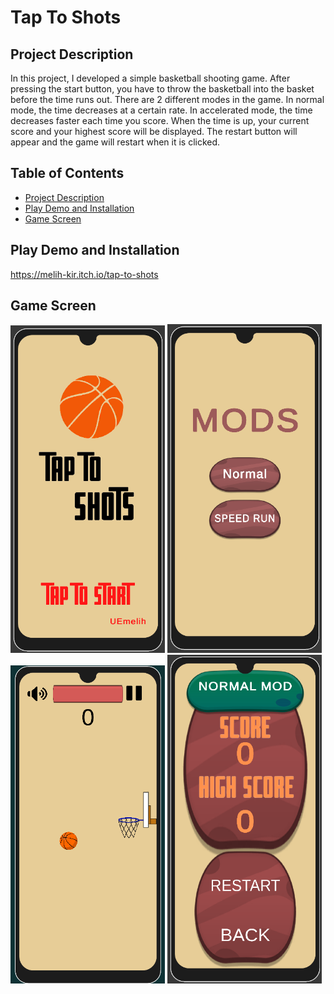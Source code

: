 
# Tap To Shots

## Project Description
In this project, I developed a simple basketball shooting game. After pressing the start button, you have to throw the basketball into the basket before the time runs out. There are 2 different modes in the game. In normal mode, the time decreases at a certain rate. In accelerated mode, the time decreases faster each time you score. When the time is up, your current score and your highest score will be displayed. The restart button will appear and the game will restart when it is clicked.

## Table of Contents

- [Project Description](#Project-Description)
- [Play Demo and Installation](#Live-Demo-and-Installation)
- [Game Screen](#Game-Screen)


## Play Demo and Installation
https://melih-kir.itch.io/tap-to-shots

## Game Screen


<img src="./TapToShot/ReadmeAssets/start.png.png" alt="racegif" width="49%"/>

<img src="./TapToShot/ReadmeAssets/mod.png.png" alt="racegif" width="49%"/>

<img src="./TapToShot/ReadmeAssets/game.png.png" alt="racegif" width="49%"/>

<img src="./TapToShot/ReadmeAssets/speed.png.png" alt="racegif" width="49%"/>
